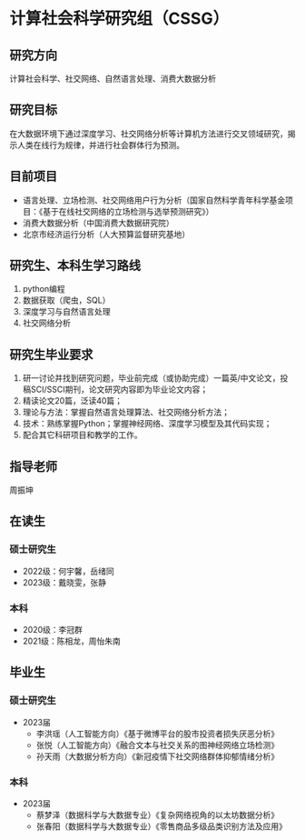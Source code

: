 # 计算社会科学研究组（CSSG）
## 研究方向

计算社会科学、社交网络、自然语言处理、消费大数据分析

## 研究目标

在大数据环境下通过深度学习、社交网络分析等计算机方法进行交叉领域研究，揭示人类在线行为规律，并进行社会群体行为预测。

## 目前项目

- 语言处理、立场检测、社交网络用户行为分析（国家自然科学青年科学基金项目：《基于在线社交网络的立场检测与选举预测研究》）
- 消费大数据分析（中国消费大数据研究院）
- 北京市经济运行分析（人大预算监督研究基地）

## 研究生、本科生学习路线

1. python编程
2. 数据获取（爬虫，SQL）
3. 深度学习与自然语言处理
4. 社交网络分析

## 研究生毕业要求

1. 研一讨论并找到研究问题，毕业前完成（或协助完成）一篇英/中文论文，投稿SCI/SSCI期刊，论文研究内容即为毕业论文内容；
2. 精读论文20篇，泛读40篇；
3. 理论与方法：掌握自然语言处理算法、社交网络分析方法；
4. 技术：熟练掌握Python；掌握神经网络、深度学习模型及其代码实现；
5. 配合其它科研项目和教学的工作。

## 指导老师

周振坤

## 在读生

### 硕士研究生

- 2022级：何宇馨，岳绪同
- 2023级：戴晓雯，张静
###  本科

- 2020级：李冠群
- 2021级：陈相龙，周怡朱南

## 毕业生

### 硕士研究生

- 2023届
    - 李洪瑶（人工智能方向）《基于微博平台的股市投资者损失厌恶分析》
    - 张悦（人工智能方向）《融合文本与社交关系的图神经网络立场检测》
    - 孙天雨（大数据分析方向）《新冠疫情下社交网络群体抑郁情绪分析》

###  本科

- 2023届
    - 蔡梦泽（数据科学与大数据专业）《复杂网络视角的以太坊数据分析》
    - 张春阳（数据科学与大数据专业）《零售商品多级品类识别方法及应用》